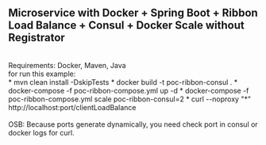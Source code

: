 ## Microservice with Docker + Spring Boot + Ribbon Load Balance + Consul + Docker Scale without Registrator
<br>
Requirements: Docker, Maven, Java
<br>
for run this example:
<br>
* mvn clean install -DskipTests
* docker build -t poc-ribbon-consul .
* docker-compose -f poc-ribbon-compose.yml up -d
* docker-compose -f poc-ribbon-compose.yml scale poc-ribbon-consul=2
* curl --noproxy "*" http://localhost:port/clientLoadBalance
<br>
<br>
OSB: Because ports generate dynamically, you need check port in consul or docker logs for curl.


